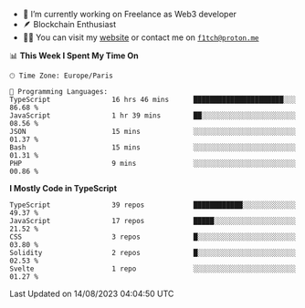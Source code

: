 - 🔭 I’m currently working on Freelance as Web3 developer
- 🪶 Blockchain Enthusiast
- 👨‍💻 You can visit my [website](https://f1tch.xyz) or contact me on [`f1tch@proton.me`](mailto:f1tch@proton.me)

<!--START_SECTION:waka-->
📊 **This Week I Spent My Time On** 

```text
🕑︎ Time Zone: Europe/Paris

💬 Programming Languages: 
TypeScript               16 hrs 46 mins      ██████████████████████░░░   86.68 % 
JavaScript               1 hr 39 mins        ██░░░░░░░░░░░░░░░░░░░░░░░   08.56 % 
JSON                     15 mins             ░░░░░░░░░░░░░░░░░░░░░░░░░   01.37 % 
Bash                     15 mins             ░░░░░░░░░░░░░░░░░░░░░░░░░   01.31 % 
PHP                      9 mins              ░░░░░░░░░░░░░░░░░░░░░░░░░   00.86 % 
```

**I Mostly Code in TypeScript** 

```text
TypeScript               39 repos            ████████████░░░░░░░░░░░░░   49.37 % 
JavaScript               17 repos            █████░░░░░░░░░░░░░░░░░░░░   21.52 % 
CSS                      3 repos             █░░░░░░░░░░░░░░░░░░░░░░░░   03.80 % 
Solidity                 2 repos             █░░░░░░░░░░░░░░░░░░░░░░░░   02.53 % 
Svelte                   1 repo              ░░░░░░░░░░░░░░░░░░░░░░░░░   01.27 % 
```




 Last Updated on 14/08/2023 04:04:50 UTC
<!--END_SECTION:waka-->
